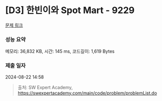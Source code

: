 # [D3] 한빈이와 Spot Mart - 9229 

[문제 링크](https://swexpertacademy.com/main/code/problem/problemDetail.do?contestProbId=AW8Wj7cqbY0DFAXN) 

### 성능 요약

메모리: 36,832 KB, 시간: 145 ms, 코드길이: 1,619 Bytes

### 제출 일자

2024-08-22 14:58



> 출처: SW Expert Academy, https://swexpertacademy.com/main/code/problem/problemList.do
